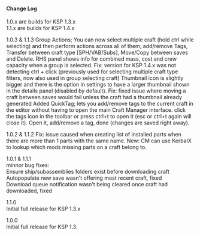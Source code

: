 #### Change Log
1.0.x are builds for KSP 1.3.x  
1.1.x are builds for KSP 1.4.x  

1.0.3 & 1.1.3
Group Actions; You can now select multiple craft (hold ctrl while selecting) and then perform actions across all of them; add/remove Tags, Transfer between craft type [SPH/VAB/Subs], Move/Copy between saves and Delete.  RHS panel shows info for combined mass, cost and crew capacity when a group is selected.
Fix: version for KSP 1.4.x was not detecting ctrl + click (previously used for selecting multiple craft type filters, now also used in group selecting craft)
Thumbnail icon is slightly bigger and there is the option in settings to have a larger thumbnail shown in the details panel (disabled by default).
Fix: fixed issue where moving a craft between saves would fail unless the craft had a thumbnail already generated
Added QuickTag; lets you add/remove tags to the current craft in the editor without having to open the main Craft Manager interface. click the tags icon in the toolbar or press ctrl+t to open it (esc or ctrl+t again will close it). Open it, add/remove a tag, done (changes are saved right away).


1.0.2 & 1.1.2
Fix: issue caused when creating list of installed parts when there are more than 1 parts with the same name.
New: CM can use KerbalX to lookup which mods missing parts on a craft belong to.

1.0.1 & 1.1.1  
minnor bug fixes:  
Ensure ship/subassemblies folders exist before downloading craft  
Autopopulate new save wasn't offering most recent craft, fixed  
Download queue notification wasn't being cleared once craft had downloaded, fixed  


1.1.0  
Initial full release for KSP 1.3.x

1.0.0  
Initial full release for KSP 1.3.
